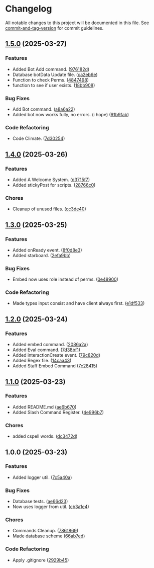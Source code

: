 # Changelog

All notable changes to this project will be documented in this file. See [commit-and-tag-version](https://github.com/absolute-version/commit-and-tag-version) for commit guidelines.

## [1.5.0](https://github.com/XelaRelam/Discord-Bot/compare/v1.4.0...v1.5.0) (2025-03-27)


### Features

* Added Bot Add command. ([976182d](https://github.com/XelaRelam/Discord-Bot/commit/976182d387cc5dc06d8910dbf051d7606b8f2a3f))
* Database botData Update file. ([ca2eb6e](https://github.com/XelaRelam/Discord-Bot/commit/ca2eb6e77f2a62cb41d7b448072c9389e9efeeee))
* Function to check Perms. ([4847498](https://github.com/XelaRelam/Discord-Bot/commit/4847498f2cb9578359936c3b2fb4ea14133d8706))
* function to see if user exists. ([18bb908](https://github.com/XelaRelam/Discord-Bot/commit/18bb908e7482bd9c2d13f1c902c234036b3ec826))


### Bug Fixes

* Add Bot command. ([a8a6a22](https://github.com/XelaRelam/Discord-Bot/commit/a8a6a2205733d1de8bd4c3fb83ab381efb5e8800))
* Added bot now works fully, no errors. (i hope) ([91b9fab](https://github.com/XelaRelam/Discord-Bot/commit/91b9fab61e3de9aea288ec173513dd35a49a902c))


### Code Refactoring

* Code Climate. ([7d30254](https://github.com/XelaRelam/Discord-Bot/commit/7d302543246ff0ff502c38fa180f78c92c31ba18))

## [1.4.0](https://github.com/XelaRelam/Discord-Bot/compare/v1.3.0...v1.4.0) (2025-03-26)


### Features

* Added A Welcome System. ([d3715f7](https://github.com/XelaRelam/Discord-Bot/commit/d3715f74cb2c9b54a9f68b5ddf61dbfc465c12ca))
* Added stickyPost for scripts. ([28766c0](https://github.com/XelaRelam/Discord-Bot/commit/28766c031273e89c4d53390243186e0af233580b))


### Chores

* Cleanup of unused files. ([cc3de40](https://github.com/XelaRelam/Discord-Bot/commit/cc3de40f1af7ee7c0f80320939d7040c0bd81a85))

## [1.3.0](https://github.com/XelaRelam/Discord-Bot/compare/v1.2.0...v1.3.0) (2025-03-25)


### Features

* Added onReady event. ([8f0d8e3](https://github.com/XelaRelam/Discord-Bot/commit/8f0d8e32f9b94f2c1559e5679df812a252f8a4a8))
* Added starboard. ([2efa9bb](https://github.com/XelaRelam/Discord-Bot/commit/2efa9bb19109231f17bbe88cc405ca7af517fef5))


### Bug Fixes

* Embed now uses role instead of perms. ([0e48900](https://github.com/XelaRelam/Discord-Bot/commit/0e489002bfdada858d5e3547412cce093809c79d))


### Code Refactoring

* Made types input consist and have client always first. ([e1df533](https://github.com/XelaRelam/Discord-Bot/commit/e1df5334c9125701550066625a4cefeb1119aadd))

## [1.2.0](https://github.com/XelaRelam/Discord-Bot/compare/v1.1.0...v1.2.0) (2025-03-24)

### Features

* Added embed command. ([2086a2a](https://github.com/XelaRelam/Discord-Bot/commit/2086a2a06da00f5ac9001731fe8e126f33260d5f))
* Added Eval command. ([7d38bf1](https://github.com/XelaRelam/Discord-Bot/commit/7d38bf16954ab4f6861a4f8110324e2b3044b2d9))
* Added interactionCreate event. ([79c820d](https://github.com/XelaRelam/Discord-Bot/commit/79c820d504b5c63bd0bfd9cb05c292924faa29ff))
* Added Regex file. ([14caa43](https://github.com/XelaRelam/Discord-Bot/commit/14caa43921636ac52143007848f82d20f1e4f2e7))
* Added Staff Embed Command ([7c28415](https://github.com/XelaRelam/Discord-Bot/commit/7c284151831bf0aada39244de01ba42fc59bab46))

## [1.1.0](https://github.com/XelaRelam/Discord-Bot/compare/v1.0.0...v1.1.0) (2025-03-23)

### Features

* Added README.md ([ae6b670](https://github.com/XelaRelam/Discord-Bot/commit/ae6b670bae5fbbd99b10ae7845c586f45398aa49))
* Added Slash Command Register. ([4e996b7](https://github.com/XelaRelam/Discord-Bot/commit/4e996b7cbaf17d4937db4932d958a7bb8aa536b1))

### Chores

* added cspell words. ([dc3472d](https://github.com/XelaRelam/Discord-Bot/commit/dc3472d342ef360d4f78356275c4662b983a32ab))

## 1.0.0 (2025-03-23)

### Features

* Added logger util. ([7c5a40a](https://github.com/XelaRelam/Discord-Bot/commit/7c5a40aae44e00dc30b40a72c9089895cdd8bf5f))

### Bug Fixes

* Database tests. ([ae66d23](https://github.com/XelaRelam/Discord-Bot/commit/ae66d2360044b5bbe807f8bd25da44e6148c26e9))
* Now uses logger from util. ([cb3a1e4](https://github.com/XelaRelam/Discord-Bot/commit/cb3a1e48635336d7f5fa864d3fa87874e487d610))

### Chores

* Commands Cleanup. ([7861869](https://github.com/XelaRelam/Discord-Bot/commit/78618699dcfe8c8cab865adb7329bc63bbd90719))
* Made database scheme ([66ab7ed](https://github.com/XelaRelam/Discord-Bot/commit/66ab7ede8fa96c3d604319d834def754340e6fe9))


### Code Refactoring

* Apply .gitignore ([2929b45](https://github.com/XelaRelam/Discord-Bot/commit/2929b45adeebf4280a5a97194569c9e6b6cdf9fb))
